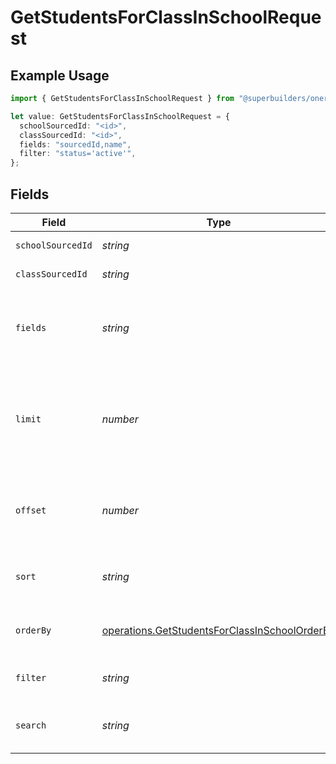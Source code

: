 # GetStudentsForClassInSchoolRequest

## Example Usage

```typescript
import { GetStudentsForClassInSchoolRequest } from "@superbuilders/oneroster/models/operations";

let value: GetStudentsForClassInSchoolRequest = {
  schoolSourcedId: "<id>",
  classSourcedId: "<id>",
  fields: "sourcedId,name",
  filter: "status='active'",
};
```

## Fields

| Field                                                                                                          | Type                                                                                                           | Required                                                                                                       | Description                                                                                                    | Example                                                                                                        |
| -------------------------------------------------------------------------------------------------------------- | -------------------------------------------------------------------------------------------------------------- | -------------------------------------------------------------------------------------------------------------- | -------------------------------------------------------------------------------------------------------------- | -------------------------------------------------------------------------------------------------------------- |
| `schoolSourcedId`                                                                                              | *string*                                                                                                       | :heavy_check_mark:                                                                                             | School sourced ID                                                                                              |                                                                                                                |
| `classSourcedId`                                                                                               | *string*                                                                                                       | :heavy_check_mark:                                                                                             | Class sourced ID                                                                                               |                                                                                                                |
| `fields`                                                                                                       | *string*                                                                                                       | :heavy_minus_sign:                                                                                             | Comma-separated list of fields to include in the response                                                      | sourcedId,name                                                                                                 |
| `limit`                                                                                                        | *number*                                                                                                       | :heavy_minus_sign:                                                                                             | The maximum number of items to return in the paginated response                                                | 100                                                                                                            |
| `offset`                                                                                                       | *number*                                                                                                       | :heavy_minus_sign:                                                                                             | The number of items to skip in the paginated response                                                          | 0                                                                                                              |
| `sort`                                                                                                         | *string*                                                                                                       | :heavy_minus_sign:                                                                                             | The field to sort the response by                                                                              |                                                                                                                |
| `orderBy`                                                                                                      | [operations.GetStudentsForClassInSchoolOrderBy](../../models/operations/getstudentsforclassinschoolorderby.md) | :heavy_minus_sign:                                                                                             | The order to sort the response by                                                                              |                                                                                                                |
| `filter`                                                                                                       | *string*                                                                                                       | :heavy_minus_sign:                                                                                             | The filter to apply to the response                                                                            | status='active'                                                                                                |
| `search`                                                                                                       | *string*                                                                                                       | :heavy_minus_sign:                                                                                             | The search query to apply to the response                                                                      |                                                                                                                |